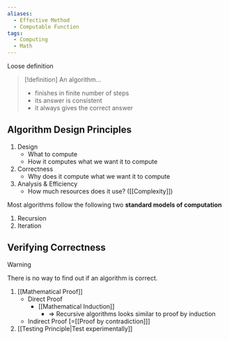 ```yaml
---
aliases:
  - Effective Method
  - Computable Function
tags:
  - Computing
  - Math
---
```

Loose definition

> [!definition]
> An algorithm…
> - finishes in finite number of steps
> - its answer is consistent
> - it always gives the correct answer

## Algorithm Design Principles

1. Design
	- What to compute
	- How it computes what we want it to compute
2. Correctness
	- Why does it compute what we want it to compute
3. Analysis & Efficiency
	- How much resources does it use? ([[Complexity]])

Most algorithms follow the following two **standard models of computation**
1. Recursion
2. Iteration

## Verifying Correctness

> [!warning]
> There is no way to find out if an algorithm is correct.

1. [[Mathematical Proof]]
	- Direct Proof
		- [[Mathematical Induction]]
			- ⇒ Recursive algorithms looks similar to proof by induction
	- Indirect Proof \[=[[Proof by contradiction]]]
2. [[Testing Principle|Test experimentally]]

